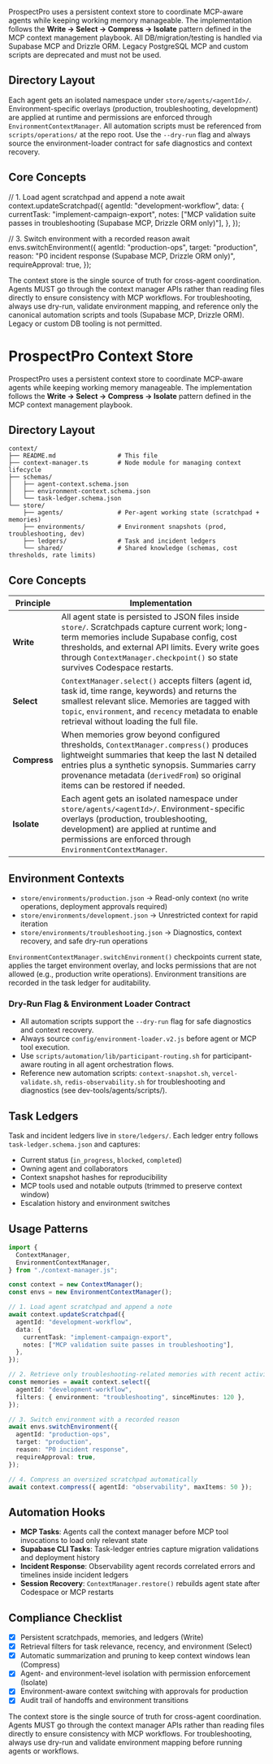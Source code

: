 ProspectPro uses a persistent context store to coordinate MCP-aware agents while keeping working memory manageable. The implementation follows the **Write → Select → Compress → Isolate** pattern defined in the MCP context management playbook. All DB/migration/testing is handled via Supabase MCP and Drizzle ORM. Legacy PostgreSQL MCP and custom scripts are deprecated and must not be used.

## Directory Layout

Each agent gets an isolated namespace under `store/agents/<agentId>/`. Environment-specific overlays (production, troubleshooting, development) are applied at runtime and permissions are enforced through `EnvironmentContextManager`. All automation scripts must be referenced from `scripts/operations/` at the repo root. Use the `--dry-run` flag and always source the environment-loader contract for safe diagnostics and context recovery.

## Core Concepts

// 1. Load agent scratchpad and append a note
await context.updateScratchpad({
agentId: "development-workflow",
data: {
currentTask: "implement-campaign-export",
notes: ["MCP validation suite passes in troubleshooting (Supabase MCP, Drizzle ORM only)"],
},
});

// 3. Switch environment with a recorded reason
await envs.switchEnvironment({
agentId: "production-ops",
target: "production",
reason: "P0 incident response (Supabase MCP, Drizzle ORM only)",
requireApproval: true,
});

The context store is the single source of truth for cross-agent coordination. Agents MUST go through the context manager APIs rather than reading files directly to ensure consistency with MCP workflows. For troubleshooting, always use dry-run, validate environment mapping, and reference only the canonical automation scripts and tools (Supabase MCP, Drizzle ORM). Legacy or custom DB tooling is not permitted.

# ProspectPro Context Store

ProspectPro uses a persistent context store to coordinate MCP-aware agents while keeping working memory manageable. The implementation follows the **Write → Select → Compress → Isolate** pattern defined in the MCP context management playbook.

## Directory Layout

```
context/
├── README.md                 # This file
├── context-manager.ts        # Node module for managing context lifecycle
├── schemas/
│   ├── agent-context.schema.json
│   ├── environment-context.schema.json
│   └── task-ledger.schema.json
└── store/
    ├── agents/               # Per-agent working state (scratchpad + memories)
    ├── environments/         # Environment snapshots (prod, troubleshooting, dev)
    ├── ledgers/              # Task and incident ledgers
    └── shared/               # Shared knowledge (schemas, cost thresholds, rate limits)
```

## Core Concepts

| Principle    | Implementation                                                                                                                                                                                                                                                                   |
| ------------ | -------------------------------------------------------------------------------------------------------------------------------------------------------------------------------------------------------------------------------------------------------------------------------- |
| **Write**    | All agent state is persisted to JSON files inside `store/`. Scratchpads capture current work; long-term memories include Supabase config, cost thresholds, and external API limits. Every write goes through `ContextManager.checkpoint()` so state survives Codespace restarts. |
| **Select**   | `ContextManager.select()` accepts filters (agent id, task id, time range, keywords) and returns the smallest relevant slice. Memories are tagged with `topic`, `environment`, and `recency` metadata to enable retrieval without loading the full file.                          |
| **Compress** | When memories grow beyond configured thresholds, `ContextManager.compress()` produces lightweight summaries that keep the last N detailed entries plus a synthetic synopsis. Summaries carry provenance metadata (`derivedFrom`) so original items can be restored if needed.    |
| **Isolate**  | Each agent gets an isolated namespace under `store/agents/<agentId>/`. Environment-specific overlays (production, troubleshooting, development) are applied at runtime and permissions are enforced through `EnvironmentContextManager`.                                         |

## Environment Contexts

- `store/environments/production.json` → Read-only context (no write operations, deployment approvals required)
- `store/environments/development.json` → Unrestricted context for rapid iteration
- `store/environments/troubleshooting.json` → Diagnostics, context recovery, and safe dry-run operations

`EnvironmentContextManager.switchEnvironment()` checkpoints current state, applies the target environment overlay, and locks permissions that are not allowed (e.g., production write operations). Environment transitions are recorded in the task ledger for auditability.

### Dry-Run Flag & Environment Loader Contract

- All automation scripts support the `--dry-run` flag for safe diagnostics and context recovery.
- Always source `config/environment-loader.v2.js` before agent or MCP tool execution.
- Use `scripts/automation/lib/participant-routing.sh` for participant-aware routing in all agent orchestration flows.
- Reference new automation scripts: `context-snapshot.sh`, `vercel-validate.sh`, `redis-observability.sh` for troubleshooting and diagnostics (see dev-tools/agents/scripts/).

## Task Ledgers

Task and incident ledgers live in `store/ledgers/`. Each ledger entry follows `task-ledger.schema.json` and captures:

- Current status (`in_progress`, `blocked`, `completed`)
- Owning agent and collaborators
- Context snapshot hashes for reproducibility
- MCP tools used and notable outputs (trimmed to preserve context window)
- Escalation history and environment switches

## Usage Patterns

```ts
import {
  ContextManager,
  EnvironmentContextManager,
} from "./context-manager.js";

const context = new ContextManager();
const envs = new EnvironmentContextManager();

// 1. Load agent scratchpad and append a note
await context.updateScratchpad({
  agentId: "development-workflow",
  data: {
    currentTask: "implement-campaign-export",
    notes: ["MCP validation suite passes in troubleshooting"],
  },
});

// 2. Retrieve only troubleshooting-related memories with recent activity
const memories = await context.select({
  agentId: "development-workflow",
  filters: { environment: "troubleshooting", sinceMinutes: 120 },
});

// 3. Switch environment with a recorded reason
await envs.switchEnvironment({
  agentId: "production-ops",
  target: "production",
  reason: "P0 incident response",
  requireApproval: true,
});

// 4. Compress an oversized scratchpad automatically
await context.compress({ agentId: "observability", maxItems: 50 });
```

## Automation Hooks

- **MCP Tasks**: Agents call the context manager before MCP tool invocations to load only relevant state
- **Supabase CLI Tasks**: Task-ledger entries capture migration validations and deployment history
- **Incident Response**: Observability agent records correlated errors and timelines inside incident ledgers
- **Session Recovery**: `ContextManager.restore()` rebuilds agent state after Codespace or MCP restarts

## Compliance Checklist

- [x] Persistent scratchpads, memories, and ledgers (Write)
- [x] Retrieval filters for task relevance, recency, and environment (Select)
- [x] Automatic summarization and pruning to keep context windows lean (Compress)
- [x] Agent- and environment-level isolation with permission enforcement (Isolate)
- [x] Environment-aware context switching with approvals for production
- [x] Audit trail of handoffs and environment transitions

The context store is the single source of truth for cross-agent coordination. Agents MUST go through the context manager APIs rather than reading files directly to ensure consistency with MCP workflows. For troubleshooting, always use dry-run and validate environment mapping before running agents or workflows.
